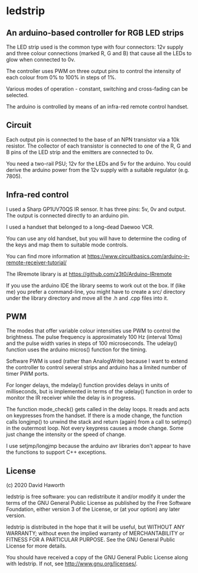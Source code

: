 # ledstrip

## An arduino-based controller for RGB LED strips

The LED strip used is the common type with four connectors: 12v supply and three
colour connections (marked R, G and B) that cause all the LEDs to glow when connected to 0v.

The controller uses PWM on three output pins to control the intensity of
each colour from 0% to 100% in steps of 1%.

Various modes of operation - constant, switching and cross-fading can be selected.

The arduino is controlled by means of an infra-red remote control handset.

## Circuit

Each output pin is connected to the base of an NPN transistor via a 10k resistor. The collector of each
transistor is connected to one of the R, G and B pins of the LED strip and the emitters are connected
to 0v.

You need a two-rail PSU; 12v for the LEDs and 5v for the arduino. You could derive the arduino power
from the 12v supply with a suitable regulator (e.g. 7805).

## Infra-red control

I used a Sharp GP1UV70QS IR sensor. It has three pins: 5v, 0v and output. The output is connected directly
to an arduino pin.

I used a handset that belonged to a long-dead Daewoo VCR.

You can use any old handset, but you will have to determine the coding of the keys and map them to suitable
mode controls.

You can find more information at https://www.circuitbasics.com/arduino-ir-remote-receiver-tutorial/

The IRremote library is at https://github.com/z3t0/Arduino-IRremote

If you use the arduino IDE the library seems to work out ot the box. If (like me) you prefer a command-line,
you might have to create a src/ directory under the library directory and move all the .h and .cpp
files into it.

## PWM

The modes that offer variable colour intensities use PWM to control the brightness. The pulse frequency is
approximately  100 Hz (interval 10ms) and the pulse width varies in steps of 100 microseconds. The udelay()
function uses the arduino micros() function for the timing.

Software PWM is used (rather than AnalogWrite) because I want to extend the controller to control several strips
and arduino has a limited number of timer PWM ports.

For longer delays, the mdelay() function provides delays in units of milliseconds, but is implemented in terms
of the udelay() function in order to monitor the IR receiver while the delay is in progress.

The function mode_check() gets called in the delay loops. It reads and acts on keypresses from the handset.
If there is a mode change, the function calls longjmp() to unwind the stack and return (again) from a call to
setjmp() in the outermost loop. Not every keypress causes a mode change. Some just change the intensity or
the speed of change.

I use setjmp/longjmp because the arduino avr libraries don't appear to have the functions to support
C++ exceptions.

## License

(c) 2020 David Haworth

ledstrip is free software: you can redistribute it and/or modify
it under the terms of the GNU General Public License as published by
the Free Software Foundation, either version 3 of the License, or
(at your option) any later version.

ledstrip is distributed in the hope that it will be useful,
but WITHOUT ANY WARRANTY; without even the implied warranty of
MERCHANTABILITY or FITNESS FOR A PARTICULAR PURPOSE.  See the
GNU General Public License for more details.

You should have received a copy of the GNU General Public License
along with ledstrip.  If not, see <http://www.gnu.org/licenses/>.

